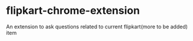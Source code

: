 # flipkart-chrome-extension
An extension to ask questions related to current flipkart(more to be added) item  
